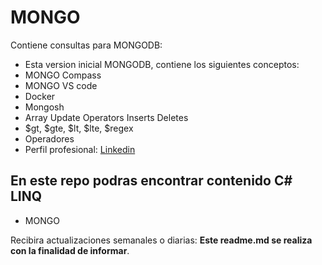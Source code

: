# MONGO
Contiene consultas para MONGODB:
* Esta version inicial MONGODB, contiene los siguientes conceptos:
* MONGO Compass
* MONGO VS code
* Docker
* Mongosh
* Array Update Operators Inserts Deletes
* $gt, $gte, $lt, $lte, $regex
* Operadores
* Perfil profesional: [ Linkedin ](https://www.linkedin.com/in/pedro-jose-castro-colon "Perfil profesional")

## En este repo podras encontrar contenido C# LINQ
* MONGO

Recibira actualizaciones semanales o diarias: **Este readme.md se realiza con la finalidad de informar**.

